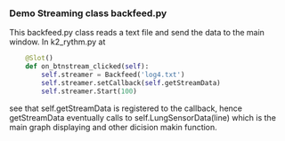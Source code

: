 ### Demo Streaming class backfeed.py

This backfeed.py class reads a text file and send the data to the main window.
In k2_rythm.py at
```python
    @Slot()
    def on_btnstream_clicked(self):
        self.streamer = Backfeed('log4.txt')
        self.streamer.setCallback(self.getStreamData)
        self.streamer.Start(100)
```
see that self.getStreamData is registered to the callback, hence getStreamData eventually calls to self.LungSensorData(line) which is the main graph displaying and other dicision makin function.